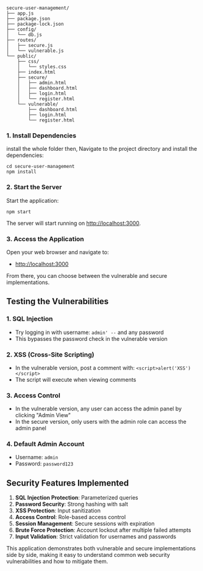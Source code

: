 ```

secure-user-management/
├── app.js
├── package.json
├── package-lock.json
├── config/
│   └── db.js
├── routes/
│   ├── secure.js
│   └── vulnerable.js
└── public/
    ├── css/
    │   └── styles.css
    ├── index.html
    ├── secure/
    │   ├── admin.html
    │   ├── dashboard.html
    │   ├── login.html
    │   └── register.html
    └── vulnerable/
        ├── dashboard.html
        ├── login.html
        └── register.html

```

### 1. Install Dependencies
install the whole folder then, 
Navigate to the project directory and install the dependencies:

```shellscript
cd secure-user-management
npm install
```

### 2. Start the Server

Start the application:

```shellscript
npm start
```

The server will start running on [http://localhost:3000](http://localhost:3000).

### 3. Access the Application

Open your web browser and navigate to:

- [http://localhost:3000](http://localhost:3000)


From there, you can choose between the vulnerable and secure implementations.

## Testing the Vulnerabilities

### 1. SQL Injection

- Try logging in with username: `admin' --` and any password
- This bypasses the password check in the vulnerable version


### 2. XSS (Cross-Site Scripting)

- In the vulnerable version, post a comment with: `<script>alert('XSS')</script>`
- The script will execute when viewing comments


### 3. Access Control

- In the vulnerable version, any user can access the admin panel by clicking "Admin View"
- In the secure version, only users with the admin role can access the admin panel


### 4. Default Admin Account

- Username: `admin`
- Password: `password123`


## Security Features Implemented

1. **SQL Injection Protection**: Parameterized queries
2. **Password Security**: Strong hashing with salt
3. **XSS Protection**: Input sanitization
4. **Access Control**: Role-based access control
5. **Session Management**: Secure sessions with expiration
6. **Brute Force Protection**: Account lockout after multiple failed attempts
7. **Input Validation**: Strict validation for usernames and passwords


This application demonstrates both vulnerable and secure implementations side by side, making it easy to understand common web security vulnerabilities and how to mitigate them.
